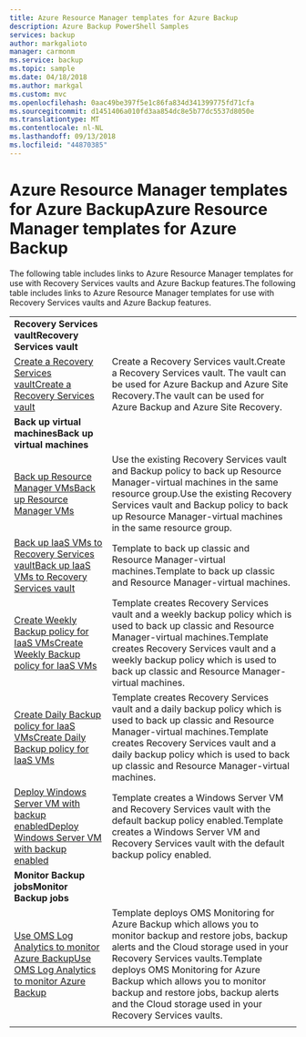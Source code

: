 ```yaml
---
title: Azure Resource Manager templates for Azure Backup
description: Azure Backup PowerShell Samples
services: backup
author: markgalioto
manager: carmonm
ms.service: backup
ms.topic: sample
ms.date: 04/18/2018
ms.author: markgal
ms.custom: mvc
ms.openlocfilehash: 0aac49be397f5e1c86fa834d341399775fd71cfa
ms.sourcegitcommit: d1451406a010fd3aa854dc8e5b77dc5537d8050e
ms.translationtype: MT
ms.contentlocale: nl-NL
ms.lasthandoff: 09/13/2018
ms.locfileid: "44870385"
---
```

# <a name="azure-resource-manager-templates-for-azure-backup"></a><span data-ttu-id="fe19e-103">Azure Resource Manager templates for Azure Backup</span><span class="sxs-lookup"><span data-stu-id="fe19e-103">Azure Resource Manager templates for Azure Backup</span></span>

<span data-ttu-id="fe19e-104">The following table includes links to Azure Resource Manager templates for use with Recovery Services vaults and Azure Backup features.</span><span class="sxs-lookup"><span data-stu-id="fe19e-104">The following table includes links to Azure Resource Manager templates for use with Recovery Services vaults and Azure Backup features.</span></span>

|   |   |
|---|---|
|<span data-ttu-id="fe19e-105">**Recovery Services vault**</span><span class="sxs-lookup"><span data-stu-id="fe19e-105">**Recovery Services vault**</span></span> | |
| [<span data-ttu-id="fe19e-106">Create a Recovery Services vault</span><span class="sxs-lookup"><span data-stu-id="fe19e-106">Create a Recovery Services vault</span></span>](https://github.com/Azure/azure-quickstart-templates/tree/master/101-recovery-services-vault-create)| <span data-ttu-id="fe19e-107">Create a Recovery Services vault.</span><span class="sxs-lookup"><span data-stu-id="fe19e-107">Create a Recovery Services vault.</span></span> <span data-ttu-id="fe19e-108">The vault can be used for Azure Backup and Azure Site Recovery.</span><span class="sxs-lookup"><span data-stu-id="fe19e-108">The vault can be used for Azure Backup and Azure Site Recovery.</span></span> |
|<span data-ttu-id="fe19e-109">**Back up virtual machines**</span><span class="sxs-lookup"><span data-stu-id="fe19e-109">**Back up virtual machines**</span></span>| |
| [<span data-ttu-id="fe19e-110">Back up Resource Manager VMs</span><span class="sxs-lookup"><span data-stu-id="fe19e-110">Back up Resource Manager VMs</span></span>](https://github.com/Azure/azure-quickstart-templates/tree/master/101-recovery-services-backup-vms) | <span data-ttu-id="fe19e-111">Use the existing Recovery Services vault and Backup policy to back up Resource Manager-virtual machines in the same resource group.</span><span class="sxs-lookup"><span data-stu-id="fe19e-111">Use the existing Recovery Services vault and Backup policy to back up Resource Manager-virtual machines in the same resource group.</span></span>|
| [<span data-ttu-id="fe19e-112">Back up IaaS VMs to Recovery Services vault</span><span class="sxs-lookup"><span data-stu-id="fe19e-112">Back up IaaS VMs to Recovery Services vault</span></span>](https://github.com/Azure/azure-quickstart-templates/tree/master/201-recovery-services-backup-classic-resource-manager-vms) | <span data-ttu-id="fe19e-113">Template to back up classic and Resource Manager-virtual machines.</span><span class="sxs-lookup"><span data-stu-id="fe19e-113">Template to back up classic and Resource Manager-virtual machines.</span></span> |
| [<span data-ttu-id="fe19e-114">Create Weekly Backup policy for IaaS VMs</span><span class="sxs-lookup"><span data-stu-id="fe19e-114">Create Weekly Backup policy for IaaS VMs</span></span>](https://github.com/Azure/azure-quickstart-templates/tree/master/101-recovery-services-weekly-backup-policy-create) | <span data-ttu-id="fe19e-115">Template creates Recovery Services vault and a weekly backup policy which is used to back up classic and Resource Manager-virtual machines.</span><span class="sxs-lookup"><span data-stu-id="fe19e-115">Template creates Recovery Services vault and a weekly backup policy which is used to back up classic and Resource Manager-virtual machines.</span></span>|
| [<span data-ttu-id="fe19e-116">Create Daily Backup policy for IaaS VMs</span><span class="sxs-lookup"><span data-stu-id="fe19e-116">Create Daily Backup policy for IaaS VMs</span></span>](https://github.com/Azure/azure-quickstart-templates/tree/master/101-recovery-services-daily-backup-policy-create) | <span data-ttu-id="fe19e-117">Template creates Recovery Services vault and a daily backup policy which is used to back up classic and Resource Manager-virtual machines.</span><span class="sxs-lookup"><span data-stu-id="fe19e-117">Template creates Recovery Services vault and a daily backup policy which is used to back up classic and Resource Manager-virtual machines.</span></span>|
| [<span data-ttu-id="fe19e-118">Deploy Windows Server VM with backup enabled</span><span class="sxs-lookup"><span data-stu-id="fe19e-118">Deploy Windows Server VM with backup enabled</span></span>](https://github.com/Azure/azure-quickstart-templates/tree/master/101-recovery-services-create-vm-and-configure-backup) | <span data-ttu-id="fe19e-119">Template creates a Windows Server VM and Recovery Services vault with the default backup policy enabled.</span><span class="sxs-lookup"><span data-stu-id="fe19e-119">Template creates a Windows Server VM and Recovery Services vault with the default backup policy enabled.</span></span>|
|<span data-ttu-id="fe19e-120">**Monitor Backup jobs**</span><span class="sxs-lookup"><span data-stu-id="fe19e-120">**Monitor Backup jobs**</span></span> |  |
| [<span data-ttu-id="fe19e-121">Use OMS Log Analytics to monitor Azure Backup</span><span class="sxs-lookup"><span data-stu-id="fe19e-121">Use OMS Log Analytics to monitor Azure Backup</span></span>](https://github.com/Azure/azure-quickstart-templates/tree/master/101-backup-oms-monitoring) | <span data-ttu-id="fe19e-122">Template deploys OMS Monitoring for Azure Backup which allows you to monitor backup and restore jobs, backup alerts and the Cloud storage used in your Recovery Services vaults.</span><span class="sxs-lookup"><span data-stu-id="fe19e-122">Template deploys OMS Monitoring for Azure Backup which allows you to monitor backup and restore jobs, backup alerts and the Cloud storage used in your Recovery Services vaults.</span></span>|  
|   |   |

